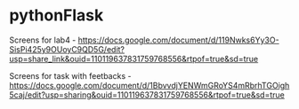 # pythonFlask
Screens for lab4 - https://docs.google.com/document/d/119Nwks6Yy3O-SisPi425y9OUoyC9QD5G/edit?usp=share_link&ouid=110119637831759768556&rtpof=true&sd=true



Screens for task with feetbacks - https://docs.google.com/document/d/1BbvvdjYENWmGRoYS4mRbrhTGOigh5caj/edit?usp=sharing&ouid=110119637831759768556&rtpof=true&sd=true
